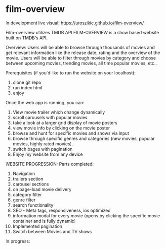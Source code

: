 # film-overview

In development
live visual: https://uroszikic.github.io/film-overview/

Film-overview utilizes TMDB API
FILM-OVERVIEW is a show based website built on TMDB's API.

Overview:
Users will be able to browse through thousands of movies and get relevant information like the release date, rating and the overview of the movie.
Users will be able to filter through movies by category and choose between upcoming movies, trending movies, all time popular movies, etc..

Prerequisites (if you'd like to run the website on your localhost):

1. clone git repo
2. run index.html
3. enjoy

Once the web app is running, you can:

1. View movie trailer which change dynamically
2. scroll carousels with popular movies
3. take a look at a larger grid display of movie posters
4. view movie info by clicking on the movie poster
5. browse and hunt for specific movies and shows via input
6. browse through specific genres and categories (new movies, popular movies, highly rated movies).
7. switch bages with pagination
8. Enjoy my website from any device

WEBSITE PROGRESSION:
Parts completed:

1. Navigation
2. trailers section
3. carousel sections
4. on page-load movie delivery
5. category filter
6. genre filter
7. search functionality
8. SEO - Meta tags, responsiveness, ios optimized
9. information modal for every movie (opens by clicking the specific movie container and is fully dynamic)
10. Implemented pagination
11. Switch between Movies and TV shows

In progress:
